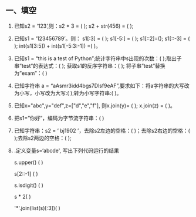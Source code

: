 ## ⼀、填空

1. 已知s2 = ‘123’,则：s2 * 3 = (  ); s2 + str(456) = (  );

2. 已知s1 = ‘123456789’。则： s1[:3] = ( ); s1[-5:] = ( ); s1[::2]=(); s1[::-3] = ( ); int(s1[3:5]) + int(s1[-5:3:-1]) =( )。

3. 已知s1 = “this is a test of Python”;统计字符串中s出现的次数：( );取出⼦串”test”的表达式：( ); 获取s1的反序字符串：( ); 将⼦串”test”替换为”exam”：( )

4. 已知字符串 a = “aAsmr3idd4bgs7Dlsf9eAF”,要求如下：将a字符串的⼤写改为⼩写，⼩写改为⼤写:(  );转为⼩写字符串:( )。

5. 已知x="abc",y="def",z=["d","e","f"], 则x.join(y)= ( ); x.join(z) = ( )。

6.  把s1=”你好”，编码为字节流字符串：( )

7.  已知字符串：s2 = ‘ bj1902 ’，去除s2左边的空格：( )；去除s2右边的空格：( );去除s2两边的空格：( ); 

8. .定义变量s=‘abcde', 写出下列代码运⾏的结果

   s.upper() (   )

   s[2::-1] ( )

   s.isdigit() (    )

   s * 2(  )

   '*'.join(list(s)[:3])(    )
